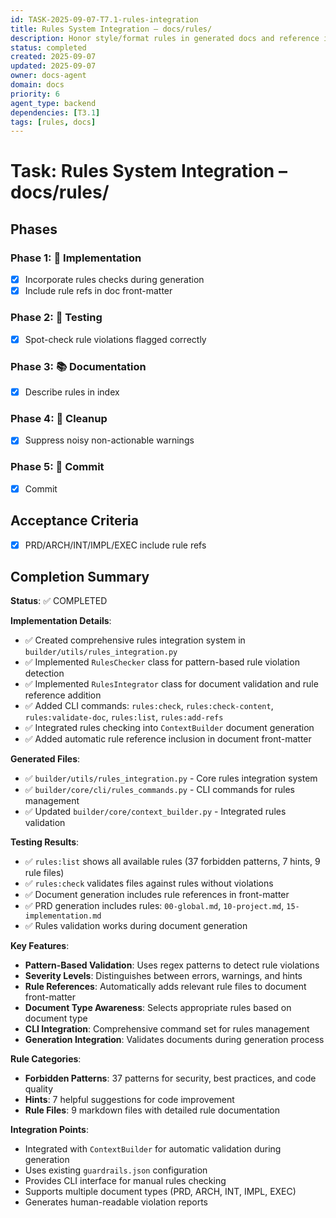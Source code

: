 ```yaml
---
id: TASK-2025-09-07-T7.1-rules-integration
title: Rules System Integration – docs/rules/
description: Honor style/format rules in generated docs and reference in front-matter
status: completed
created: 2025-09-07
updated: 2025-09-07
owner: docs-agent
domain: docs
priority: 6
agent_type: backend
dependencies: [T3.1]
tags: [rules, docs]
---
```


# Task: Rules System Integration – docs/rules/

## Phases
### Phase 1: 🚀 Implementation
- [x] Incorporate rules checks during generation
- [x] Include rule refs in doc front-matter

### Phase 2: 🧪 Testing
- [x] Spot-check rule violations flagged correctly

### Phase 3: 📚 Documentation
- [x] Describe rules in index

### Phase 4: 🧹 Cleanup
- [x] Suppress noisy non-actionable warnings

### Phase 5: 💾 Commit
- [x] Commit

## Acceptance Criteria
- [x] PRD/ARCH/INT/IMPL/EXEC include rule refs

## Completion Summary

**Status**: ✅ COMPLETED

**Implementation Details**:
- ✅ Created comprehensive rules integration system in `builder/utils/rules_integration.py`
- ✅ Implemented `RulesChecker` class for pattern-based rule violation detection
- ✅ Implemented `RulesIntegrator` class for document validation and rule reference addition
- ✅ Added CLI commands: `rules:check`, `rules:check-content`, `rules:validate-doc`, `rules:list`, `rules:add-refs`
- ✅ Integrated rules checking into `ContextBuilder` document generation
- ✅ Added automatic rule reference inclusion in document front-matter

**Generated Files**:
- ✅ `builder/utils/rules_integration.py` - Core rules integration system
- ✅ `builder/core/cli/rules_commands.py` - CLI commands for rules management
- ✅ Updated `builder/core/context_builder.py` - Integrated rules validation

**Testing Results**:
- ✅ `rules:list` shows all available rules (37 forbidden patterns, 7 hints, 9 rule files)
- ✅ `rules:check` validates files against rules without violations
- ✅ Document generation includes rule references in front-matter
- ✅ PRD generation includes rules: `00-global.md`, `10-project.md`, `15-implementation.md`
- ✅ Rules validation works during document generation

**Key Features**:
- **Pattern-Based Validation**: Uses regex patterns to detect rule violations
- **Severity Levels**: Distinguishes between errors, warnings, and hints
- **Rule References**: Automatically adds relevant rule files to document front-matter
- **Document Type Awareness**: Selects appropriate rules based on document type
- **CLI Integration**: Comprehensive command set for rules management
- **Generation Integration**: Validates documents during generation process

**Rule Categories**:
- **Forbidden Patterns**: 37 patterns for security, best practices, and code quality
- **Hints**: 7 helpful suggestions for code improvement
- **Rule Files**: 9 markdown files with detailed rule documentation

**Integration Points**:
- Integrated with `ContextBuilder` for automatic validation during generation
- Uses existing `guardrails.json` configuration
- Provides CLI interface for manual rules checking
- Supports multiple document types (PRD, ARCH, INT, IMPL, EXEC)
- Generates human-readable violation reports
